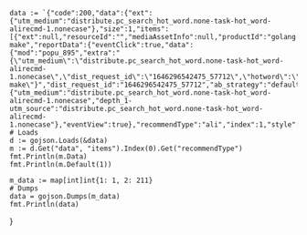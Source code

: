 	data := `{"code":200,"data":{"ext":{"utm_medium":"distribute.pc_search_hot_word.none-task-hot_word-alirecmd-1.nonecase"},"size":1,"items":[{"ext":null,"resourceId":"","mediaAssetInfo":null,"productId":"golang make","reportData":{"eventClick":true,"data":{"mod":"popu_895","extra":"{\"utm_medium\":\"distribute.pc_search_hot_word.none-task-hot_word-alirecmd-1.nonecase\",\"dist_request_id\":\"1646296542475_57712\",\"hotword\":\"golang make\"}","dist_request_id":"1646296542475_57712","ab_strategy":"default","index":"1","strategy":"alirecmd"},"urlParams":{"utm_medium":"distribute.pc_search_hot_word.none-task-hot_word-alirecmd-1.nonecase","depth_1-utm_source":"distribute.pc_search_hot_word.none-task-hot_word-alirecmd-1.nonecase"},"eventView":true},"recommendType":"ali","index":1,"style":"word_1","strategyId":"alirecmd","productType":"hot_word"}]},"message":"success"}`
	# Loads
	d := gojson.Loads(&data)
	m := d.Get("data", "items").Index(0).Get("recommendType")
	fmt.Println(m.Data)
	fmt.Println(m.Default(1))

	m_data := map[int]int{1: 1, 2: 211}
	# Dumps
	data = gojson.Dumps(m_data)
	fmt.Println(data)
}
